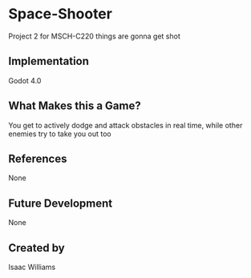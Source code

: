 # Space-Shooter
Project 2 for MSCH-C220
things are gonna get shot

## Implementation
Godot 4.0

## What Makes this a Game?
You get to actively dodge and attack obstacles in real time, while other enemies try to take you out too

## References
None

## Future Development
None

## Created by
Isaac Williams
